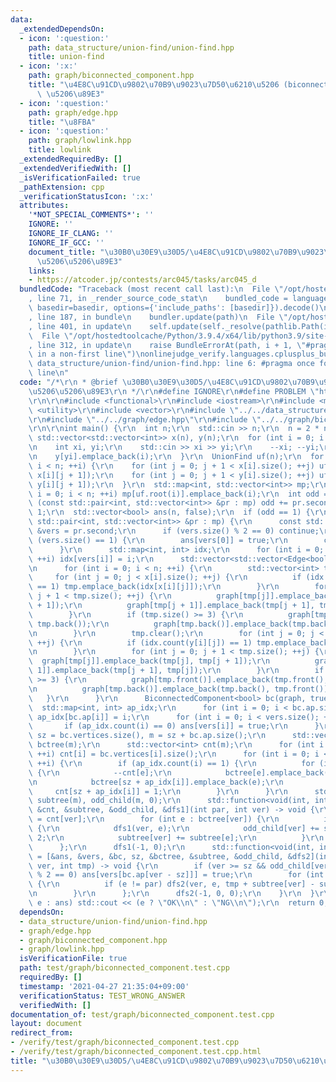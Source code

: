 ```yaml
---
data:
  _extendedDependsOn:
  - icon: ':question:'
    path: data_structure/union-find/union-find.hpp
    title: union-find
  - icon: ':x:'
    path: graph/biconnected_component.hpp
    title: "\u4E8C\u91CD\u9802\u70B9\u9023\u7D50\u6210\u5206 (biconnected component)\
      \ \u5206\u89E3"
  - icon: ':question:'
    path: graph/edge.hpp
    title: "\u8FBA"
  - icon: ':question:'
    path: graph/lowlink.hpp
    title: lowlink
  _extendedRequiredBy: []
  _extendedVerifiedWith: []
  _isVerificationFailed: true
  _pathExtension: cpp
  _verificationStatusIcon: ':x:'
  attributes:
    '*NOT_SPECIAL_COMMENTS*': ''
    IGNORE: ''
    IGNORE_IF_CLANG: ''
    IGNORE_IF_GCC: ''
    document_title: "\u30B0\u30E9\u30D5/\u4E8C\u91CD\u9802\u70B9\u9023\u7D50\u6210\
      \u5206\u5206\u89E3"
    links:
    - https://atcoder.jp/contests/arc045/tasks/arc045_d
  bundledCode: "Traceback (most recent call last):\n  File \"/opt/hostedtoolcache/Python/3.9.4/x64/lib/python3.9/site-packages/onlinejudge_verify/documentation/build.py\"\
    , line 71, in _render_source_code_stat\n    bundled_code = language.bundle(stat.path,\
    \ basedir=basedir, options={'include_paths': [basedir]}).decode()\n  File \"/opt/hostedtoolcache/Python/3.9.4/x64/lib/python3.9/site-packages/onlinejudge_verify/languages/cplusplus.py\"\
    , line 187, in bundle\n    bundler.update(path)\n  File \"/opt/hostedtoolcache/Python/3.9.4/x64/lib/python3.9/site-packages/onlinejudge_verify/languages/cplusplus_bundle.py\"\
    , line 401, in update\n    self.update(self._resolve(pathlib.Path(included), included_from=path))\n\
    \  File \"/opt/hostedtoolcache/Python/3.9.4/x64/lib/python3.9/site-packages/onlinejudge_verify/languages/cplusplus_bundle.py\"\
    , line 312, in update\n    raise BundleErrorAt(path, i + 1, \"#pragma once found\
    \ in a non-first line\")\nonlinejudge_verify.languages.cplusplus_bundle.BundleErrorAt:\
    \ data_structure/union-find/union-find.hpp: line 6: #pragma once found in a non-first\
    \ line\n"
  code: "/*\r\n * @brief \u30B0\u30E9\u30D5/\u4E8C\u91CD\u9802\u70B9\u9023\u7D50\u6210\
    \u5206\u5206\u89E3\r\n */\r\n#define IGNORE\r\n#define PROBLEM \"https://atcoder.jp/contests/arc045/tasks/arc045_d\"\
    \r\n\r\n#include <functional>\r\n#include <iostream>\r\n#include <map>\r\n#include\
    \ <utility>\r\n#include <vector>\r\n#include \"../../data_structure/union-find/union-find.hpp\"\
    \r\n#include \"../../graph/edge.hpp\"\r\n#include \"../../graph/biconnected_component.hpp\"\
    \r\n\r\nint main() {\r\n  int n;\r\n  std::cin >> n;\r\n  n = 2 * n + 1;\r\n \
    \ std::vector<std::vector<int>> x(n), y(n);\r\n  for (int i = 0; i < n; ++i) {\r\
    \n    int xi, yi;\r\n    std::cin >> xi >> yi;\r\n    --xi; --yi;\r\n    x[xi].emplace_back(i);\r\
    \n    y[yi].emplace_back(i);\r\n  }\r\n  UnionFind uf(n);\r\n  for (int i = 0;\
    \ i < n; ++i) {\r\n    for (int j = 0; j + 1 < x[i].size(); ++j) uf.unite(x[i][j],\
    \ x[i][j + 1]);\r\n    for (int j = 0; j + 1 < y[i].size(); ++j) uf.unite(y[i][j],\
    \ y[i][j + 1]);\r\n  }\r\n  std::map<int, std::vector<int>> mp;\r\n  for (int\
    \ i = 0; i < n; ++i) mp[uf.root(i)].emplace_back(i);\r\n  int odd = 0;\r\n  for\
    \ (const std::pair<int, std::vector<int>> &pr : mp) odd += pr.second.size() &\
    \ 1;\r\n  std::vector<bool> ans(n, false);\r\n  if (odd == 1) {\r\n    for (const\
    \ std::pair<int, std::vector<int>> &pr : mp) {\r\n      const std::vector<int>\
    \ &vers = pr.second;\r\n      if (vers.size() % 2 == 0) continue;\r\n      if\
    \ (vers.size() == 1) {\r\n        ans[vers[0]] = true;\r\n        continue;\r\n\
    \      }\r\n      std::map<int, int> idx;\r\n      for (int i = 0; i < vers.size();\
    \ ++i) idx[vers[i]] = i;\r\n      std::vector<std::vector<Edge<bool>>> graph(vers.size());\r\
    \n      for (int i = 0; i < n; ++i) {\r\n        std::vector<int> tmp;\r\n   \
    \     for (int j = 0; j < x[i].size(); ++j) {\r\n          if (idx.count(x[i][j])\
    \ == 1) tmp.emplace_back(idx[x[i][j]]);\r\n        }\r\n        for (int j = 0;\
    \ j + 1 < tmp.size(); ++j) {\r\n          graph[tmp[j]].emplace_back(tmp[j], tmp[j\
    \ + 1]);\r\n          graph[tmp[j + 1]].emplace_back(tmp[j + 1], tmp[j]);\r\n\
    \        }\r\n        if (tmp.size() >= 3) {\r\n          graph[tmp.front()].emplace_back(tmp.front(),\
    \ tmp.back());\r\n          graph[tmp.back()].emplace_back(tmp.back(), tmp.front());\r\
    \n        }\r\n        tmp.clear();\r\n        for (int j = 0; j < y[i].size();\
    \ ++j) {\r\n          if (idx.count(y[i][j]) == 1) tmp.emplace_back(idx[y[i][j]]);\r\
    \n        }\r\n        for (int j = 0; j + 1 < tmp.size(); ++j) {\r\n        \
    \  graph[tmp[j]].emplace_back(tmp[j], tmp[j + 1]);\r\n          graph[tmp[j +\
    \ 1]].emplace_back(tmp[j + 1], tmp[j]);\r\n        }\r\n        if (tmp.size()\
    \ >= 3) {\r\n          graph[tmp.front()].emplace_back(tmp.front(), tmp.back());\r\
    \n          graph[tmp.back()].emplace_back(tmp.back(), tmp.front());\r\n     \
    \   }\r\n      }\r\n      BiconnectedComponent<bool> bc(graph, true);\r\n    \
    \  std::map<int, int> ap_idx;\r\n      for (int i = 0; i < bc.ap.size(); ++i)\
    \ ap_idx[bc.ap[i]] = i;\r\n      for (int i = 0; i < vers.size(); ++i) {\r\n \
    \       if (ap_idx.count(i) == 0) ans[vers[i]] = true;\r\n      }\r\n      int\
    \ sz = bc.vertices.size(), m = sz + bc.ap.size();\r\n      std::vector<std::vector<int>>\
    \ bctree(m);\r\n      std::vector<int> cnt(m);\r\n      for (int i = 0; i < sz;\
    \ ++i) cnt[i] = bc.vertices[i].size();\r\n      for (int i = 0; i < vers.size();\
    \ ++i) {\r\n        if (ap_idx.count(i) == 1) {\r\n          for (int e : bc.cutpoint[i])\
    \ {\r\n            --cnt[e];\r\n            bctree[e].emplace_back(sz + ap_idx[i]);\r\
    \n            bctree[sz + ap_idx[i]].emplace_back(e);\r\n          }\r\n     \
    \     cnt[sz + ap_idx[i]] = 1;\r\n        }\r\n      }\r\n      std::vector<int>\
    \ subtree(m), odd_child(m, 0);\r\n      std::function<void(int, int)> dfs1 = [&bctree,\
    \ &cnt, &subtree, &odd_child, &dfs1](int par, int ver) -> void {\r\n        subtree[ver]\
    \ = cnt[ver];\r\n        for (int e : bctree[ver]) {\r\n          if (e != par)\
    \ {\r\n            dfs1(ver, e);\r\n            odd_child[ver] += subtree[e] %\
    \ 2;\r\n            subtree[ver] += subtree[e];\r\n          }\r\n        }\r\n\
    \      };\r\n      dfs1(-1, 0);\r\n      std::function<void(int, int, int)> dfs2\
    \ = [&ans, &vers, &bc, sz, &bctree, &subtree, &odd_child, &dfs2](int par, int\
    \ ver, int tmp) -> void {\r\n        if (ver >= sz && odd_child[ver] == 0 && tmp\
    \ % 2 == 0) ans[vers[bc.ap[ver - sz]]] = true;\r\n        for (int e : bctree[ver])\
    \ {\r\n          if (e != par) dfs2(ver, e, tmp + subtree[ver] - subtree[e]);\r\
    \n        }\r\n      };\r\n      dfs2(-1, 0, 0);\r\n    }\r\n  }\r\n  for (bool\
    \ e : ans) std::cout << (e ? \"OK\\n\" : \"NG\\n\");\r\n  return 0;\r\n}\r\n"
  dependsOn:
  - data_structure/union-find/union-find.hpp
  - graph/edge.hpp
  - graph/biconnected_component.hpp
  - graph/lowlink.hpp
  isVerificationFile: true
  path: test/graph/biconnected_component.test.cpp
  requiredBy: []
  timestamp: '2021-04-27 21:35:04+09:00'
  verificationStatus: TEST_WRONG_ANSWER
  verifiedWith: []
documentation_of: test/graph/biconnected_component.test.cpp
layout: document
redirect_from:
- /verify/test/graph/biconnected_component.test.cpp
- /verify/test/graph/biconnected_component.test.cpp.html
title: "\u30B0\u30E9\u30D5/\u4E8C\u91CD\u9802\u70B9\u9023\u7D50\u6210\u5206\u5206\u89E3"
---
```

